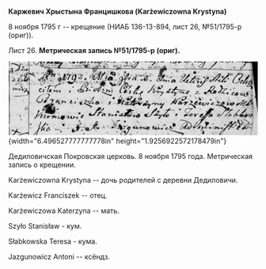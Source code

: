 **Каржевич Хрыстына Францишкова (Karżewiczowna Krystyna)**

8 ноября 1795 г -- крещение (НИАБ 136-13-894, лист 26, №51/1795-р
(ориг)).

Лист 26. **Метрическая запись №51/1795-р (ориг).**

![](./media/59a6e9116197087ebaa9e4fda41919b45a152a9f.png){width="6.496527777777778in"
height="1.9256922572178479in"}

Дедиловичская Покровская церковь. 8 ноября 1795 года. Метрическая запись
о крещении.

Karżewiczowna Krystyna -- дочь родителей с деревни Дедиловичи.

Karżewicz Franciszek -- отец.

Karżewiczowa Katerzyna -- мать.

Szyło Stanisław - кум.

Słabkowska Teresa - кума.

Jazgunowicz Antoni -- ксёндз.
